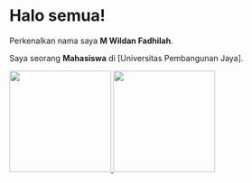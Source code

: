 # Halo semua! 

Perkenalkan nama saya **M Wildan Fadhilah**.

Saya seorang **Mahasiswa** di [Universitas Pembangunan Jaya].


<p align="left">
<a href="https://github.com/gilangadhan">
  <img height="180em" src="https://github-readme-stats-eight-theta.vercel.app/api?username=wildanfhd&show_icons=true&theme=algolia&include_all_commits=true&count_private=true"/>
  <img height="180em" src="https://github-readme-stats-eight-theta.vercel.app/api/top-langs/?username=wildanfhd&layout=compact&langs_count=8&theme=algolia"/>
</a>
</p>
